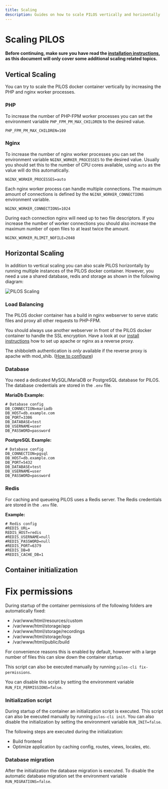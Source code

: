 ```yaml
---
title: Scaling
description: Guides on how to scale PILOS vertically and horizontally
---
```


# Scaling PILOS

**Before continuing, make sure you have read the [installation instructions](../02-getting-started.md), as this document will only cover some additional scaling related topics.**

## Vertical Scaling

You can try to scale the PILOS docker container vertically by increasing the PHP and nginx worker processes.

### PHP

To increase the number of PHP-FPM worker processes you can set the environment variable `PHP_FPM_PM_MAX_CHILDREN` to the desired value.

```shell
PHP_FPM_PM_MAX_CHILDREN=100
```

### Nginx

To increase the number of nginx worker processes you can set the environment variable `NGINX_WORKER_PROCESSES` to the desired value.
Usually you should set this to the number of CPU cores available, using `auto` as the value will do this automatically.

```shell
NGINX_WORKER_PROCESSES=auto
```

Each nginx worker process can handle multiple connections.
The maximum amount of connections is defined by the `NGINX_WORKER_CONNECTIONS` environment variable.

```shell
NGINX_WORKER_CONNECTIONS=1024
```

During each connection nginx will need up to two file descriptors.
If you increase the number of worker connections you should also increase the maximum number of open files to at least twice the amount.

```shell
NGINX_WORKER_RLIMIT_NOFILE=2048
```

## Horizontal Scaling

In addition to vertical scaling you can also scale PILOS horizontally by running multiple instances of the PILOS docker container.
However, you need a use a shared database, redis and storage as shown in the following diagram:

![PILOS Scaling](https://github.com/THM-Health/PILOS/assets/4281791/869ddf56-5371-4807-8b63-ffb1682e0676)

### Load Balancing

The PILOS docker container has a build in nginx webserver to serve static files and proxy all other requests to PHP-FPM.

You should always use another webserver in front of the PILOS docker container to handle the SSL encryption.
Have a look at our [install instructions](../02-getting-started.md#webserver) how to set up apache or nginx as a reverse proxy.

The shibboleth authentication is _only_ available if the reverse proxy is apache with mod_shib. ([How to configure](./01-external-authentication.md#shibboleth))

### Database

You need a dedicated MySQL/MariaDB or PostgreSQL database for PILOS.
The database credentials are stored in the `.env` file.

**MariaDb Example:**

```shell
# Database config
DB_CONNECTION=mariadb
DB_HOST=db.example.com
DB_PORT=3306
DB_DATABASE=test
DB_USERNAME=user
DB_PASSWORD=password
```

**PostgreSQL Example:**

```shell
# Database config
DB_CONNECTION=pgsql
DB_HOST=db.example.com
DB_PORT=5432
DB_DATABASE=test
DB_USERNAME=user
DB_PASSWORD=password
```

### Redis

For caching and queueing PILOS uses a Redis server.
The Redis credentials are stored in the `.env` file.

**Example:**

```.shell
# Redis config
#REDIS_URL=
REDIS_HOST=redis
#REDIS_USERNAME=null
#REDIS_PASSWORD=null
#REDIS_PORT=6379
#REDIS_DB=0
#REDIS_CACHE_DB=1
```

## Container initialization

# Fix permissions

During startup of the container permissions of the following folders are automatically fixed:

-   /var/www/html/resources/custom
-   /var/www/html/storage/app
-   /var/www/html/storage/recordings
-   /var/www/html/storage/logs
-   /var/www/html/public/build

For convenience reasons this is enabled by default, however with a large number of files this can slow down the container startup.

This script can also be executed manually by running `pilos-cli fix-permissions`.

You can disable this script by setting the environment variable `RUN_FIX_PERMISSIONS=false`.

### Initialization script

During startup of the container an initialization script is executed.
This script can also be executed manually by running `pilos-cli init`.
You can also disable the initialization by setting the environment variable `RUN_INIT=false`.

The following steps are executed during the initialization:

-   Build frontend
-   Optimize application by caching config, routes, views, locales, etc.

### Database migration

After the initialization the database migration is executed.
To disable the automatic database migration set the environment variable `RUN_MIGRATIONS=false`.
